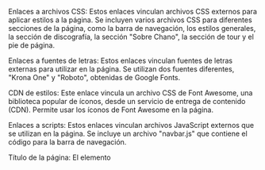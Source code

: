 Enlaces a archivos CSS: Estos enlaces vinculan archivos CSS externos para aplicar estilos a la página. Se incluyen varios archivos CSS para diferentes secciones de la página, como la barra de navegación, los estilos generales, la sección de discografía, la sección "Sobre Chano", la sección de tour y el pie de página.

Enlaces a fuentes de letras: Estos enlaces vinculan fuentes de letras externas para utilizar en la página. Se utilizan dos fuentes diferentes, "Krona One" y "Roboto", obtenidas de Google Fonts.

CDN de estilos: Este enlace vincula un archivo CSS de Font Awesome, una biblioteca popular de íconos, desde un servicio de entrega de contenido (CDN). Permite usar los íconos de Font Awesome en la página.

Enlaces a scripts: Estos enlaces vinculan archivos JavaScript externos que se utilizan en la página. Se incluye un archivo "navbar.js" que contiene el código para la barra de navegación.

Título de la página: El elemento <title> define el título de la página, que se muestra en la pestaña del navegador.

Estructura del contenido: El resto del código HTML representa la estructura y contenido de la página web. Incluye encabezados (<header>), secciones (<section>), texto (<h1>, <h2>, <h4>, <p>), enlaces (<a>), imágenes (<img>), y el pie de página (<footer>). Estas secciones y elementos se utilizan para organizar y mostrar el contenido principal de la página, como información sobre el cantante Chano, su discografía y su próxima gira.